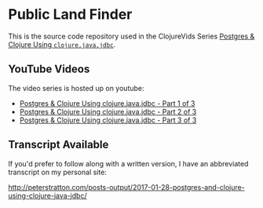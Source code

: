 # Public Land Finder

This is the source code repository used in the ClojureVids Series [Postgres & Clojure Using `clojure.java.jdbc`](https://www.youtube.com/playlist?list=PLqIfqRWz6c_mndpPc6KdlYNR-QU0RFF1W).

## YouTube Videos
The video series is hosted up on youtube:

* [Postgres & Clojure Using clojure.java.jdbc - Part 1 of 3](https://youtu.be/yjS0jHr_-2g)
* [Postgres & Clojure Using clojure.java.jdbc - Part 2 of 3](https://youtu.be/XKv2yg_2EX4)
* [Postgres & Clojure Using clojure.java.jdbc - Part 3 of 3](https://youtu.be/4dJzrrrbc7Y)

## Transcript Available
If you'd prefer to follow along with a written version, I have an abbreviated transcript on my personal site:

http://peterstratton.com/posts-output/2017-01-28-postgres-and-clojure-using-clojure-java-jdbc/

